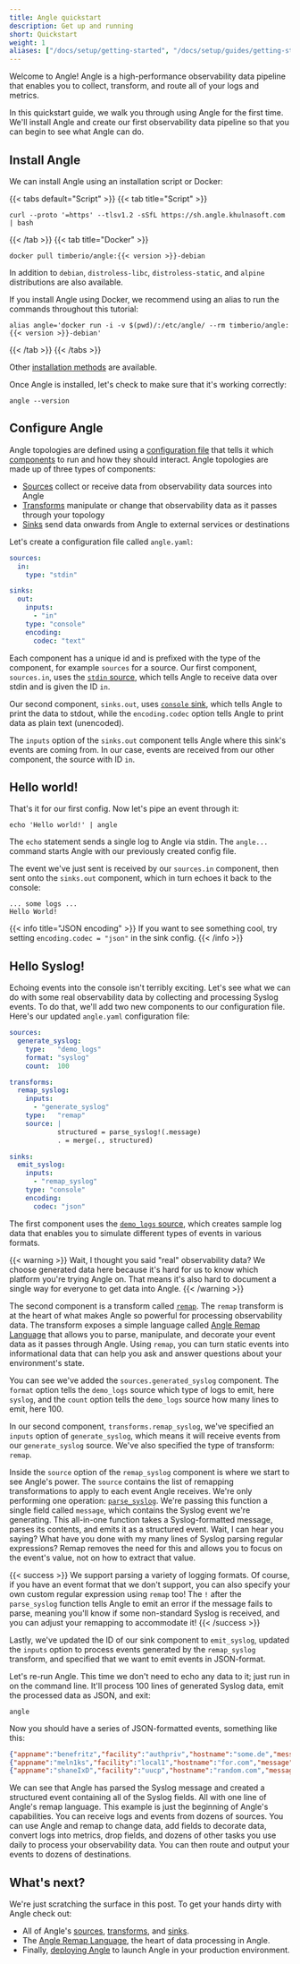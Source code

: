```yaml
---
title: Angle quickstart
description: Get up and running
short: Quickstart
weight: 1
aliases: ["/docs/setup/getting-started", "/docs/setup/guides/getting-started"]
---
```


Welcome to Angle! Angle is a high-performance observability data pipeline that enables you to collect, transform, and route all of your logs and metrics.

In this quickstart guide, we walk you through using Angle for the first time. We'll install Angle and create our first observability data pipeline so that you can begin to see what Angle can do.

## Install Angle

We can install Angle using an installation script or Docker:

{{< tabs default="Script" >}}
{{< tab title="Script" >}}

```shell
curl --proto '=https' --tlsv1.2 -sSfL https://sh.angle.khulnasoft.com | bash
```

{{< /tab >}}
{{< tab title="Docker" >}}

```shell
docker pull timberio/angle:{{< version >}}-debian
```

In addition to `debian`, `distroless-libc`, `distroless-static`, and `alpine` distributions are also available.

If you install Angle using Docker, we recommend using an alias to run the commands throughout this tutorial:

```shell
alias angle='docker run -i -v $(pwd)/:/etc/angle/ --rm timberio/angle:{{< version >}}-debian'
```

{{< /tab >}}
{{< /tabs >}}

Other [installation methods][install] are available.

Once Angle is installed, let's check to make sure that it's working correctly:

```shell
angle --version
```

## Configure Angle

Angle topologies are defined using a [configuration file][config] that tells it which [components] to run and how they should interact. Angle topologies are made up of three types of components:

* [Sources] collect or receive data from observability data sources into Angle
* [Transforms] manipulate or change that observability data as it passes through your topology
* [Sinks] send data onwards from Angle to external services or destinations

Let's create a configuration file called `angle.yaml`:

```yaml filename="angle.yaml"
sources:
  in:
    type: "stdin"

sinks:
  out:
    inputs:
      - "in"
    type: "console"
    encoding:
      codec: "text"
```

Each component has a unique id and is prefixed with the type of the component, for example `sources` for a source. Our first component, `sources.in`, uses the [`stdin` source][stdin], which tells Angle to receive data over stdin and is given the ID `in`.

Our second component, `sinks.out`, uses [`console` sink][console], which tells Angle to print the data to stdout, while the `encoding.codec` option tells Angle to print data as plain text (unencoded).

The `inputs` option of the `sinks.out` component tells Angle where this sink's events are coming from. In our case, events are received from our other component, the source with ID `in`.

## Hello world!

That's it for our first config. Now let's pipe an event through it:

```shell
echo 'Hello world!' | angle
```

The `echo` statement sends a single log to Angle via stdin. The `angle...` command starts Angle with our previously created config file.

The event we've just sent is received by our `sources.in` component, then sent onto the `sinks.out` component, which in turn echoes it back to the console:

```shell
... some logs ...
Hello World!
```

{{< info title="JSON encoding" >}}
If you want to see something cool, try setting `encoding.codec = "json"` in the sink config.
{{< /info >}}

## Hello Syslog!

Echoing events into the console isn't terribly exciting. Let's see what we can do with some real observability data by collecting and processing Syslog events. To do that, we'll add two new components to our configuration file. Here's our updated `angle.yaml` configuration file:

```yaml filename="angle.yaml"
sources:
  generate_syslog:
    type:   "demo_logs"
    format: "syslog"
    count:  100

transforms:
  remap_syslog:
    inputs:
      - "generate_syslog"
    type:   "remap"
    source: |
            structured = parse_syslog!(.message)
            . = merge(., structured)

sinks:
  emit_syslog:
    inputs:
      - "remap_syslog"
    type: "console"
    encoding:
      codec: "json"
```

The first component uses the [`demo_logs` source][demo_logs], which creates sample log data that enables you to simulate different types of events in various formats.

{{< warning >}}
Wait, I thought you said "real" observability data? We choose generated data here because it's hard for us to know which platform you're trying Angle on. That means it's also hard to document a single way for everyone to get data into Angle.
{{< /warning >}}

The second component is a transform called [`remap`][remap]. The `remap` transform is at the heart of what makes Angle so powerful for processing observability data. The transform exposes a simple language called [Angle Remap Language][vrl] that allows you to parse, manipulate, and decorate your event data as it passes through Angle. Using `remap`, you can turn static events into informational
data that can help you ask and answer questions about your environment's state.

You can see we've added the `sources.generated_syslog` component. The `format` option tells the `demo_logs` source which type of logs to emit, here `syslog`, and the `count` option tells the `demo_logs` source how many lines to emit, here 100.

In our second component, `transforms.remap_syslog`, we've specified an `inputs` option of `generate_syslog`, which means it will receive events from our `generate_syslog` source. We've also specified the type of transform: `remap`.

Inside the `source` option of the `remap_syslog` component is where we start to see Angle's power. The `source` contains the list of remapping transformations to apply to each event Angle receives. We're only performing one operation: [`parse_syslog`][parse_syslog]. We're passing this function a single field called `message`, which contains the Syslog event we're generating. This all-in-one function takes a Syslog-formatted message, parses its contents, and emits it as a structured event. Wait, I can hear you saying? What have you done with my many lines of Syslog parsing regular expressions? Remap removes the need for this and allows you to focus on the event's value, not on how to extract that value.

{{< success >}}
We support parsing a variety of logging formats. Of course, if you have an event format that we don't support, you can also specify your own custom regular expression using `remap` too! The `!` after the `parse_syslog` function tells Angle to emit an error if the message fails to parse, meaning you'll know if some non-standard Syslog is received, and you can adjust your remapping to accommodate it!
{{< /success >}}

Lastly, we've updated the ID of our sink component to `emit_syslog`, updated the `inputs` option to process events generated by the `remap_syslog` transform, and specified that we want to emit events in JSON-format.

Let's re-run Angle. This time we don't need to echo any data to it; just run in on the command line. It'll process
100 lines of generated Syslog data, emit the processed data as JSON, and exit:

```shell
angle
```

Now you should have a series of JSON-formatted events, something like this:

```json
{"appname":"benefritz","facility":"authpriv","hostname":"some.de","message":"We're gonna need a bigger boat","msgid":"ID191","procid":9473,"severity":"crit","timestamp":"2021-01-20T19:38:55.329Z"}
{"appname":"meln1ks","facility":"local1","hostname":"for.com","message":"Take a breath, let it go, walk away","msgid":"ID451","procid":484,"severity":"debug","timestamp":"2021-01-20T19:38:55.329Z"}
{"appname":"shaneIxD","facility":"uucp","hostname":"random.com","message":"A bug was encountered but not in Angle, which doesn't have bugs","msgid":"ID428","procid":3093,"severity":"alert","timestamp":"2021-01-20T19:38:55.329Z"}
```

We can see that Angle has parsed the Syslog message and created a structured event containing all of the Syslog fields. All with one line of Angle's remap language. This example is just the beginning of Angle's capabilities. You can receive logs and events from dozens of sources. You can use Angle and remap to change data, add fields to decorate data, convert logs into metrics, drop fields, and dozens of other tasks you use daily to process your observability data. You can then route and output your events to dozens of destinations.

## What's next?

We're just scratching the surface in this post. To get your hands dirty with Angle check out:

* All of Angle's [sources][sources], [transforms][transforms], and [sinks][sinks].
* The [Angle Remap Language][vrl], the heart of data processing in Angle.
* Finally, [deploying Angle][deployment] to launch Angle in your production environment.

[components]: /components
[console]: /docs/reference/configuration/sinks/console
[config]: /docs/reference/configuration
[deployment]: /docs/setup/deployment
[demo_logs]: /docs/reference/configuration/sources/demo_logs
[install]: /docs/setup/installation
[parse_syslog]: /docs/reference/vrl/functions/#parse_syslog
[remap]: /docs/reference/configuration/transforms/remap
[sinks]: /docs/reference/configuration/sinks
[sources]: /docs/reference/configuration/sources
[stdin]: /docs/reference/configuration/sources/stdin
[transforms]: /docs/reference/configuration/transforms
[vrl]: /docs/reference/vrl
